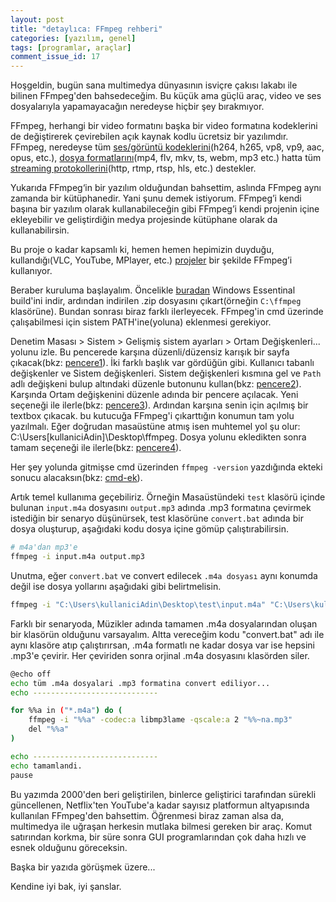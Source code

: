 ```yaml
---
layout: post
title: "detaylıca: FFmpeg rehberi"
categories: [yazılım, genel]
tags: [programlar, araçlar]
comment_issue_id: 17
---
```


Hoşgeldin, bugün sana multimedya dünyasının isviçre çakısı lakabı ile bilinen FFmpeg'den bahsedeceğim. Bu küçük ama güçlü araç, video ve ses dosyalarıyla yapamayacağın neredeyse hiçbir şey bırakmıyor.

FFmpeg, herhangi bir video formatını başka bir video formatına kodeklerini de değiştirerek çevirebilen açık kaynak kodlu ücretsiz bir yazılımdır. FFmpeg, neredeyse tüm  [ses/görüntü kodeklerini](https://www.ffmpeg.org/ffmpeg-codecs.html)(h264, h265, vp8, vp9, aac, opus, etc.), [dosya formatlarını](https://www.ffmpeg.org/ffmpeg-formats.html)(mp4, flv, mkv, ts, webm, mp3 etc.) hatta tüm [streaming protokollerini](https://www.ffmpeg.org/ffmpeg-protocols.html)(http, rtmp, rtsp, hls, etc.) destekler.

Yukarıda FFmpeg‘in bir yazılım olduğundan bahsettim, aslında FFmpeg aynı zamanda bir kütüphanedir. Yani şunu demek istiyorum. FFmpeg’i kendi başına bir yazılım olarak kullanabileceğin gibi FFmpeg’i kendi projenin içine ekleyebilir ve geliştirdiğin medya projesinde kütüphane olarak da kullanabilirsin.

Bu proje o kadar kapsamlı ki, hemen hemen hepimizin duyduğu, kullandığı(VLC, YouTube, MPlayer, etc.) [projeler](https://trac.ffmpeg.org/wiki/Projects) bir şekilde FFmpeg’i kullanıyor.

Beraber kuruluma başlayalım. Öncelikle [buradan](https://www.gyan.dev/ffmpeg/builds/ffmpeg-git-essentials.7z) Windows Essentinal build'ini indir, ardından indirilen .zip dosyasını çıkart(örneğin `C:\ffmpeg` klasörüne). Bundan sonrası biraz farklı ilerleyecek. FFmpeg'in cmd üzerinde çalışabilmesi için sistem PATH'ine(yoluna) eklenmesi gerekiyor.

Denetim Masası > Sistem > Gelişmiş sistem ayarları > Ortam Değişkenleri... yolunu izle. Bu pencerede karşına düzenli/düzensiz karışık bir sayfa çıkacak(bkz: [pencere1](https://files.catbox.moe/p7qrau.PNG)). İki farklı başlık var gördüğün gibi. Kullanıcı tabanlı değişkenler ve Sistem değişkenleri. Sistem değişkenleri kısmına gel ve ````Path```` adlı değişkeni bulup altındaki düzenle butonunu kullan(bkz: [pencere2](https://files.catbox.moe/624bx0.PNG)). Karşında Ortam değişkenini düzenle adında bir pencere açılacak. Yeni seçeneği ile ilerle(bkz: [pencere3](https://files.catbox.moe/s90pkn.PNG)). Ardından karşına senin için açılmış bir textbox çıkacak. bu kutucuğa FFmpeg'i çıkarttığın konumun tam yolu yazılmalı. Eğer doğrudan masaüstüne atmış isen muhtemel yol şu olur: C:\Users\[kullaniciAdin]\Desktop\ffmpeg. Dosya yolunu ekledikten sonra tamam seçeneği ile ilerle(bkz: [pencere4](https://files.catbox.moe/2pn1x8.png)).

Her şey yolunda gitmişse cmd üzerinden ````ffmpeg -version```` yazdığında ekteki sonucu alacaksın(bkz: [cmd-ek](https://files.catbox.moe/7zgw12.PNG)).

Artık temel kullanıma geçebiliriz. Örneğin Masaüstündeki ````test```` klasörü içinde bulunan ````input.m4a```` dosyasını ````output.mp3```` adında .mp3 formatına çevirmek istediğin bir senaryo düşünürsek, test klasörüne ````convert.bat```` adında bir dosya oluşturup, aşağıdaki kodu dosya içine gömüp çalıştırabilirsin.

````bash
# m4a'dan mp3'e
ffmpeg -i input.m4a output.mp3
````

Unutma, eğer ````convert.bat```` ve convert edilecek ````.m4a dosyası```` aynı konumda değil ise dosya yollarını aşağıdaki gibi belirtmelisin.

````bash
ffmpeg -i "C:\Users\kullaniciAdin\Desktop\test\input.m4a" "C:\Users\kullaniciAdin\yuklenecekYol\output.mp3"
````

Farklı bir senaryoda, Müzikler adında tamamen .m4a dosyalarından oluşan bir klasörün olduğunu varsayalım. Altta vereceğim kodu "convert.bat" adı ile aynı klasöre atıp çalıştırırsan, .m4a formatlı ne kadar dosya var ise hepsini .mp3'e çevirir. Her çeviriden sonra orjinal .m4a dosyasını klasörden siler.

````bash
@echo off
echo tüm .m4a dosyalari .mp3 formatina convert ediliyor...
echo ----------------------------

for %%a in ("*.m4a") do (
    ffmpeg -i "%%a" -codec:a libmp3lame -qscale:a 2 "%%~na.mp3"
    del "%%a"
)

echo ----------------------------
echo tamamlandi.
pause
````

Bu yazımda 2000'den beri geliştirilen, binlerce geliştirici tarafından sürekli güncellenen, Netflix'ten YouTube'a kadar sayısız platformun altyapısında kullanılan FFmpeg'den bahsettim. Öğrenmesi biraz zaman alsa da, multimedya ile uğraşan herkesin mutlaka bilmesi gereken bir araç. Komut satırından korkma, bir süre sonra GUI programlarından çok daha hızlı ve esnek olduğunu göreceksin.

Başka bir yazıda görüşmek üzere...

Kendine iyi bak, iyi şanslar.

